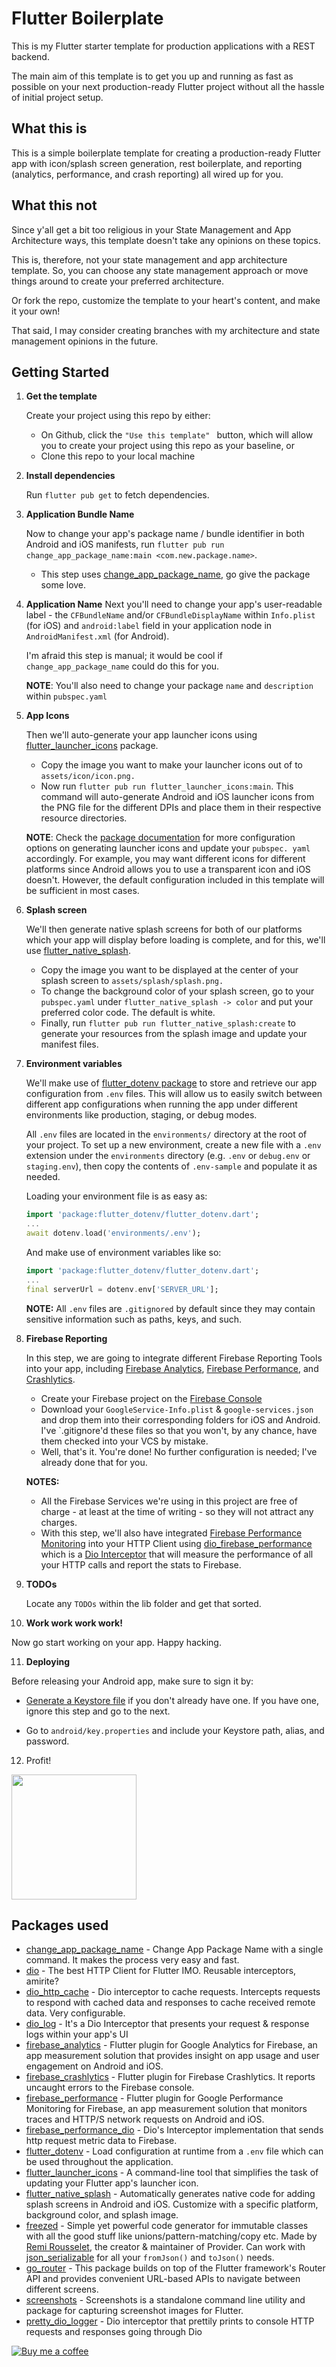 # Flutter Boilerplate

This is my Flutter starter template for production applications with a REST backend.

The main aim of this template is to get you up and running as fast as possible on your next production-ready Flutter project without all the hassle of initial project setup.

## What this is

This is a simple boilerplate template for creating a production-ready Flutter app with icon/splash screen generation, rest boilerplate, and reporting (analytics, performance, and crash reporting) all wired up for you.

## What this not

Since y'all get a bit too religious in your State Management and App Architecture ways, this template doesn't take any opinions on these topics.

This is, therefore, not your state management and app architecture template.
So, you can choose any state management approach or move things around to create your preferred architecture.

Or fork the repo, customize the template to your heart's content, and make it your own!

That said, I may consider creating branches with my architecture and state management opinions in the future.

## Getting Started

1. **Get the template**

   Create your project using this repo by either:

   * On Github, click the `"Use this template" ` button, which will allow you to create your project using this repo as your baseline, or
   * Clone this repo to your local machine

2. **Install dependencies**

   Run `flutter pub get` to fetch dependencies.

3. **Application Bundle Name**

   Now to change your app's package name / bundle identifier in both Android and iOS manifests, run `flutter pub run change_app_package_name:main <com.new.package.name>`.

   * This step uses [change_app_package_name](https://pub.dev/packages/change_app_package_name), go give the package some love.

4. **Application Name**
   Next you'll need to change your app's user-readable label - the `CFBundleName` and/or `CFBundleDisplayName` within `Info.plist` (for iOS) and `android:label` field in your application node in `AndroidManifest.xml` (for Android).

   I'm afraid this step is manual; it would be cool if `change_app_package_name` could do this for you.

   **NOTE**: You'll also need to change your package `name` and `description` within `pubspec.yaml`

5. **App Icons**

   Then we'll auto-generate your app launcher icons using [flutter_launcher_icons](https://pub.dev/packages/flutter_launcher_icons) package.
   * Copy the image you want to make your launcher icons out of to `assets/icon/icon.png.`
   * Now run `flutter pub run flutter_launcher_icons:main`. This command will auto-generate Android and iOS launcher icons from the PNG file for the different DPIs and place them in their respective resource directories.

   **NOTE**: Check the [package documentation](https://pub.dev/packages/flutter_launcher_icons#book-guide) for more configuration options on generating launcher icons and update your `pubspec. yaml` accordingly.
   For example, you may want different icons for different platforms since Android allows you to use a transparent icon and iOS doesn't.
   However, the default configuration included in this template will be sufficient in most cases.

6. **Splash screen**

   We'll then generate native splash screens for both of our platforms which your app will display before loading is complete, and for this, we'll use [flutter_native_splash](https://pub.dev/packages/flutter_native_splash).
   * Copy the image you want to be displayed at the center of your splash screen to `assets/splash/splash.png.`
   * To change the background color of your splash screen, go to your `pubspec.yaml` under `flutter_native_splash -> color` and put your preferred color code. The default is white.
   * Finally, run `flutter pub run flutter_native_splash:create` to generate your resources from the splash image and update your manifest files.

7. **Environment variables**

   We'll make use of [flutter_dotenv package](https://pub.dev/packages/flutter_dotenv) to store and retrieve our app configuration from `.env` files.
   This will allow us to easily switch between different app configurations when running the app under different environments like production, staging, or debug modes.

   All `.env` files are located in the `environments/` directory at the root of your project.
   To set up a new environment, create a new file with a `.env` extension under the `environments` directory (e.g. `.env` or `debug.env` or `staging.env`), then copy the contents of `.env-sample` and populate it as needed.

   Loading your environment file is as easy as:

   ```Dart
   import 'package:flutter_dotenv/flutter_dotenv.dart';
   ...
   await dotenv.load('environments/.env');
   ```

    And make use of environment variables like so:

    ```Dart
    import 'package:flutter_dotenv/flutter_dotenv.dart';
    ...
    final serverUrl = dotenv.env['SERVER_URL'];
    ```

   **NOTE:** All `.env` files are `.gitignored` by default since they may contain sensitive information such as paths, keys, and such.

8. **Firebase Reporting**

   In this step, we are going to integrate different Firebase Reporting Tools into your app, including [Firebase Analytics](https://firebase.google.com/products/analytics), [Firebase Performance](https://firebase.google.com/products/performance/), and [Crashlytics](https://firebase.google.com/products/crashlytics/).

   * Create your Firebase project on the [Firebase Console](https://console.firebase.google.com/)
   * Download your `GoogleService-Info.plist` & `google-services.json` and drop them into their corresponding folders for iOS and Android. I've `.gitignore'd these files so that you won't, by any chance, have them checked into your VCS by mistake.
   * Well, that's it. You're done! No further configuration is needed; I've already done that for you.

   **NOTES:**
   * All the Firebase Services we're using in this project are free of charge - at least at the time of writing - so they will not attract any charges.
   * With this step, we'll also have integrated [Firebase Performance Monitoring](https://firebase.google.com/products/performance/) into your HTTP Client using [dio_firebase_performance](https://pub.dev/packages/dio_firebase_performance) which is a [Dio Interceptor](https://pub.dev/packages/dio#interceptors) that will measure the performance of all your HTTP calls and report the stats to Firebase.

9. **TODOs**

   Locate any `TODOs` within the lib folder and get that sorted.

10. **Work work work work!**

Now go start working on your app. Happy hacking.

11. **Deploying**

Before releasing your Android app, make sure to sign it by:

* [Generate a Keystore file](https://flutter.dev/docs/deployment/android#create-a-keystore) if you don't already have one. If you have one, ignore this step and go to the next.

* Go to `android/key.properties` and include your Keystore path, alias, and password.

12. Profit!

<img height=200 src="https://melmagazine.com/wp-content/uploads/2019/07/Screen-Shot-2019-07-31-at-5.47.12-PM.png">

## Packages used

* [change_app_package_name](https://pub.dev/packages/change_app_package_name) - Change App Package Name with a single command. It makes the process very easy and fast.
* [dio](https://pub.dev/packages/dio) - The best HTTP Client for Flutter IMO. Reusable interceptors, amirite?
* [dio_http_cache](https://pub.dev/packages/dio_http_cache) - Dio interceptor to cache requests. Intercepts requests to respond with cached data and responses to cache received remote data. Very configurable.
* [dio_log](https://pub.dev/packages/dio_log) - It's a Dio Interceptor that presents your request & response logs within your app's UI
* [firebase_analytics](https://pub.dev/packages/firebase_analytics) - Flutter plugin for Google Analytics for Firebase, an app measurement solution that provides insight on app usage and user engagement on Android and iOS.
* [firebase_crashlytics](https://pub.dev/packages/firebase_crashlytics) - Flutter plugin for Firebase Crashlytics. It reports uncaught errors to the Firebase console.
* [firebase_performance](https://pub.dev/packages/firebase_performance) - Flutter plugin for Google Performance Monitoring for Firebase, an app measurement solution that monitors traces and HTTP/S network requests on Android and iOS.
* [firebase_performance_dio](https://pub.dev/packages/firebase_performance_dio) - Dio's Interceptor implementation that sends http request metric data to Firebase.
* [flutter_dotenv](https://pub.dev/packages/flutter_dotenv) - Load configuration at runtime from a `.env` file which can be used throughout the application.
* [flutter_launcher_icons](https://pub.dev/packages/flutter_launcher_icons) - A command-line tool that simplifies the task of updating your Flutter app's launcher icon.
* [flutter_native_splash](https://pub.dev/packages/flutter_native_splash) - Automatically generates native code for adding splash screens in Android and iOS. Customize with a specific platform, background color, and splash image.
* [freezed](https://pub.dev/packages/freezed) - Simple yet powerful code generator for immutable classes with all the good stuff like unions/pattern-matching/copy etc. Made by [Remi Rousselet](https://github.com/rrousselGit), the creator & maintainer of Provider. Can work with [json_serializable](https://pub.dev/packages/json_serializable) for all your `fromJson()` and `toJson()` needs.
* [go_router](https://pub.dev/packages/go_router) - This package builds on top of the Flutter framework's Router API and provides convenient URL-based APIs to navigate between different screens.
* [screenshots](https://pub.dev/packages/screenshots) - Screenshots is a standalone command line utility and package for capturing screenshot images for Flutter.
* [pretty_dio_logger](https://pub.dev/packages/pretty_dio_logger) - Dio interceptor that prettily prints to console HTTP requests and responses going through Dio

[![Buy me a coffee](https://www.buymeacoffee.com/assets/img/custom_images/purple_img.png)](https://buymeacoffee.com/danvick)